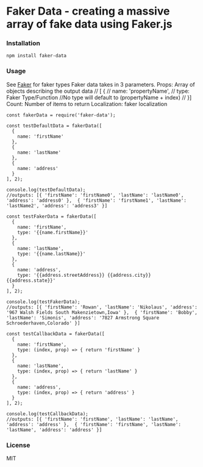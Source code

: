 # Faker Data - creating a massive array of fake data using Faker.js

### Installation

```
npm install faker-data
```

### Usage

See <a href=http://marak.github.io/faker.js/>Faker</a> for faker types
Faker data takes in 3 parameters. 
Props: Array of objects describing the output data 
  // [ { 
  //  name: 'propertyName', 
  //  type: Faker Type/Function //No type will default to (propertyName + index)
  // }]
Count: Number of items to return
Localization: faker localization

```
const fakerData = require('faker-data');

const testDefaultData = fakerData([
  {
    name: 'firstName'
  },
  {
    name: 'lastName'
  },
  {
    name: 'address'
  }
], 2);

console.log(testDefaultData);
//outputs: [{ 'firstName': 'firstName0', 'lastName': 'lastName0', 'address': 'address0' },  { 'firstName': 'firstName1', 'lastName': 'lastName2', 'address': 'address3' }]

const testFakerData = fakerData([
  {
    name: 'firstName',
    type: '{{name.firstName}}'
  },
  {
    name: 'lastName',
    type: '{{name.lastName}}'
  },
  {
    name: 'address',
    type: '{{address.streetAddress}} {{address.city}} {{address.state}}'
  }
], 2);

console.log(testFakerData);
//outputs: [{ 'firstName': 'Rowan', 'lastName': 'Nikolaus', 'address': '967 Walsh Fields South Makenzietown,Iowa' },  { 'firstName': 'Bobby', 'lastName': 'Simonis', 'address': '7827 Armstrong Square Schroederhaven,Colorado' }]

const testCallbackData = fakerData([
  {
    name: 'firstName',
    type: (index, prop) => { return 'firstName' }
  },
  {
    name: 'lastName',
    type: (index, prop) => { return 'lastName' }
  },
  {
    name: 'address',
    type: (index, prop) => { return 'address' }
  }
], 2);

console.log(testCallbackData);
//outputs: [{ 'firstName': 'firstName', 'lastName': 'lastName', 'address': 'address' },  { 'firstName': 'firstName', 'lastName': 'lastName', 'address': 'address' }]
```

### License

MIT
